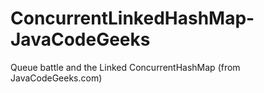 ConcurrentLinkedHashMap-JavaCodeGeeks
=====================================

Queue battle and the Linked ConcurrentHashMap (from JavaCodeGeeks.com)